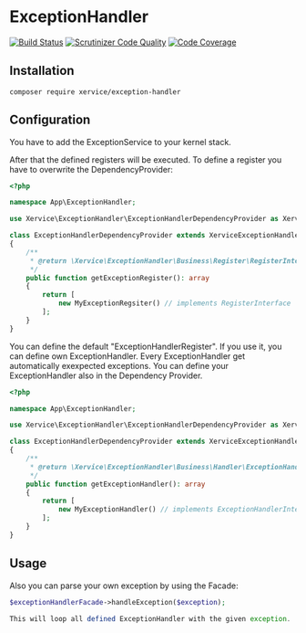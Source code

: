 ExceptionHandler
=====================

[![Build Status](https://travis-ci.org/xervice/exception-handler.svg?branch=master)](https://travis-ci.org/xervice/exception-handler)
[![Scrutinizer Code Quality](https://scrutinizer-ci.com/g/xervice/exception-handler/badges/quality-score.png?b=master)](https://scrutinizer-ci.com/g/xervice/exception-handler/?branch=master)
[![Code Coverage](https://scrutinizer-ci.com/g/xervice/exception-handler/badges/coverage.png?b=master)](https://scrutinizer-ci.com/g/xervice/exception-handler/?branch=master)


Installation
-----------------
```
composer require xervice/exception-handler
```

Configuration
-----------------

You have to add the ExceptionService to your kernel stack.

After that the defined registers will be executed. To define a register you have to overwrite the DependencyProvider:
```php
<?php

namespace App\ExceptionHandler;

use Xervice\ExceptionHandler\ExceptionHandlerDependencyProvider as XerviceExceptionHandlerDependencyProvider;

class ExceptionHandlerDependencyProvider extends XerviceExceptionHandlerDependencyProvider
{
    /**
     * @return \Xervice\ExceptionHandler\Business\Register\RegisterInterface[]
     */
    public function getExceptionRegister(): array
    {
        return [
            new MyExceptionRegsiter() // implements RegisterInterface
        ];
    }
}
```

You can define the default "ExceptionHandlerRegister". If you use it, you can define own ExceptionHandler. Every ExceptionHandler get automatically exexpected exceptions.
You can define your ExceptionHandler also in the Dependency Provider.

```php
<?php

namespace App\ExceptionHandler;

use Xervice\ExceptionHandler\ExceptionHandlerDependencyProvider as XerviceExceptionHandlerDependencyProvider;

class ExceptionHandlerDependencyProvider extends XerviceExceptionHandlerDependencyProvider
{
    /**
     * @return \Xervice\ExceptionHandler\Business\Handler\ExceptionHandlerInterface[]
     */
    public function getExceptionHandler(): array
    {
        return [
            new MyExceptionHandler() // implements ExceptionHandlerInterface
        ];
    }
}
```

Usage
--------

Also you can parse your own exception by using the Facade:

```php
$exceptionHandlerFacade->handleException($exception);

This will loop all defined ExceptionHandler with the given exception.
```
